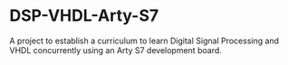 # DSP-VHDL-Arty-S7
A project to establish a curriculum to learn Digital Signal Processing and VHDL concurrently using an Arty S7 development board.
